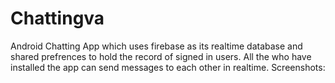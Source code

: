 # Chattingva
Android Chatting App which uses firebase as its realtime database and shared prefrences to hold the record of signed in users.
All the who have installed the app can send messages to each other in realtime.
Screenshots:

